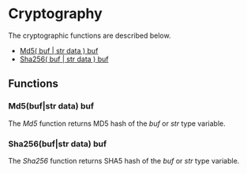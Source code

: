# Cryptography

The cryptographic functions are described below.

* [Md5\( buf \| str data \) buf](crypto.md#md-5-buf-or-str-data-buf)
* [Sha256\( buf \| str data \) buf](crypto.md#sha-256-buf-or-str-data-buf)

## Functions

### Md5\(buf\|str data\) buf

The _Md5_ function returns MD5 hash of the _buf_ or _str_ type variable. 

### Sha256\(buf\|str data\) buf

The _Sha256_ function returns SHA5 hash of the _buf_ or _str_ type variable. 



